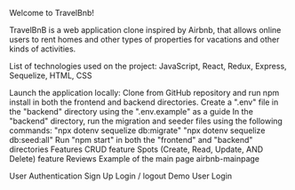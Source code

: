 Welcome to TravelBnb!

TravelBnB is a web application clone inspired by Airbnb, that allows online users to rent homes and other types of properties for vacations and other kinds of activities.

List of technologies used on the project:
JavaScript, React, Redux, Express, Sequelize, HTML, CSS

Launch the application locally:
Clone from GitHub repository and run npm install in both the frontend and backend directories.
Create a ".env" file in the "backend" directory using the ".env.example" as a guide
In the "backend" directory, run the migration and seeder files using the following commands: "npx dotenv sequelize db:migrate" "npx dotenv sequelize db:seed:all"
Run "npm start" in both the "frontend" and "backend" directories
Features
CRUD feature Spots (Create, Read, Update, AND Delete)
feature Reviews
Example of the main page
airbnb-mainpage

User Authentication
Sign Up
Login / logout
Demo User Login
